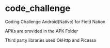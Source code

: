 # code_challenge
Coding Challenge Android(Native) for Field Nation

APKs are provided in the APK Folder 

Third party libraries used OkHttp and Picasso
